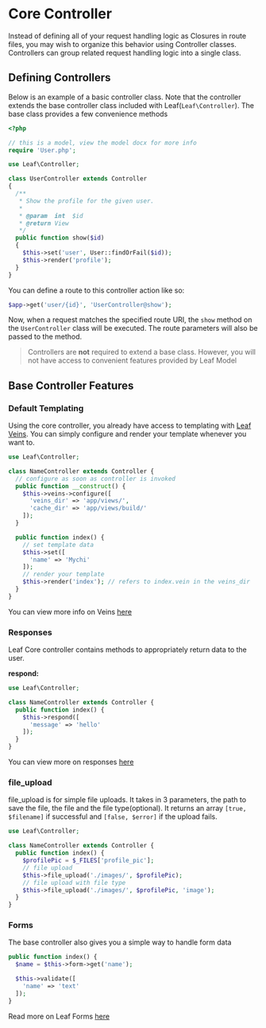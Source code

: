 <!-- markdownlint-disable no-inline-html -->
# Core Controller

Instead of defining all of your request handling logic as Closures in route files, you may wish to organize this behavior using Controller classes. Controllers can group related request handling logic into a single class.

## Defining Controllers

Below is an example of a basic controller class. Note that the controller extends the base controller class included with Leaf(`Leaf\Controller`). The base class provides a few convenience methods
<!-- such as the middleware method, which may be used to attach middleware to controller actions: -->

```php
<?php

// this is a model, view the model docx for more info
require 'User.php';

use Leaf\Controller;

class UserController extends Controller
{
  /**
   * Show the profile for the given user.
   *
   * @param  int  $id
   * @return View
   */
  public function show($id)
  {
    $this->set('user', User::findOrFail($id));
    $this->render('profile');
  }
}
```

You can define a route to this controller action like so:

```php
$app->get('user/{id}', 'UserController@show');
```

Now, when a request matches the specified route URI, the `show` method on the `UserController` class will be executed. The route parameters will also be passed to the method.

> Controllers are **not** required to extend a base class. However, you will not have access to convenient features provided by Leaf Model
<!-- such as the middleware, validate, and dispatch methods. -->

## Base Controller Features

### Default Templating

Using the core controller, you already have access to templating with [Leaf Veins](/modules/views/veins/). You can simply configure and render your template whenever you want to.

```php
use Leaf\Controller;

class NameController extends Controller {
  // configure as soon as controller is invoked
  public function __construct() {
    $this->veins->configure([
      'veins_dir' => 'app/views/',
      'cache_dir' => 'app/views/build/'
    ]);
  }

  public function index() {
    // set template data
    $this->set([
      'name' => 'Mychi'
    ]);
    // render your template
    $this->render('index'); // refers to index.vein in the veins_dir
  }
}
```

You can view more info on Veins [here](/modules/views/veins/)

### Responses

Leaf Core controller contains methods to appropriately return data to the user.

**respond:**

```php
use Leaf\Controller;

class NameController extends Controller {
  public function index() {
    $this->respond([
      'message' => 'hello'
    ]);
  }
}
```

You can view more on responses [here](/modules/http/v/2/response)

### file_upload

file_upload is for simple file uploads. It takes in 3 parameters, the path to save the file, the file and the file type(optional). It returns an array `[true, $filename]` if successful and `[false, $error]` if the upload fails.

```php
use Leaf\Controller;

class NameController extends Controller {
  public function index() {
    $profilePic = $_FILES['profile_pic'];
    // file upload
    $this->file_upload('./images/', $profilePic);
    // file upload with file type
    $this->file_upload('./images/', $profilePic, 'image');
  }
}
```

### Forms

The base controller also gives you a simple way to handle form data

```php
public function index() {
  $name = $this->form->get('name');

  $this->validate([
    'name' => 'text'
  ]);
}
```

Read more on Leaf Forms [here](/modules/forms/)
